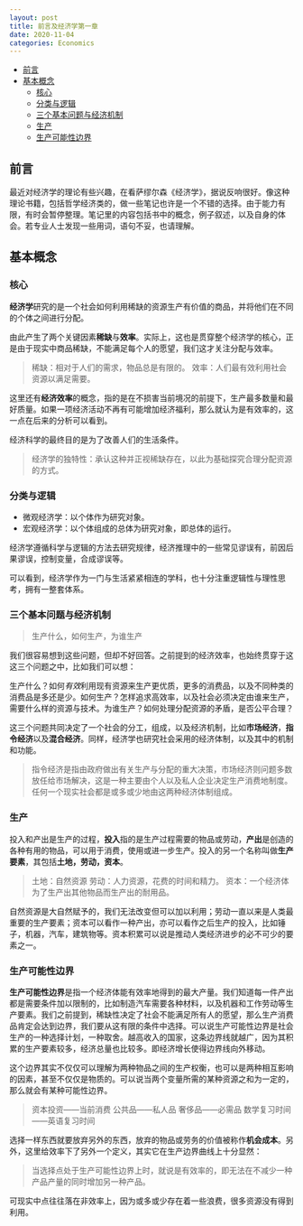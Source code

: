 ```yaml
---
layout: post
title: 前言及经济学第一章
date: 2020-11-04 
categories: Economics
---
```


- [前言](#%e5%89%8d%e8%a8%80)
- [基本概念](#%e5%9f%ba%e6%9c%ac%e6%a6%82%e5%bf%b5)
  - [核心](#%e6%a0%b8%e5%bf%83)
  - [分类与逻辑](#%e5%88%86%e7%b1%bb%e4%b8%8e%e9%80%bb%e8%be%91)
  - [三个基本问题与经济机制](#%e4%b8%89%e4%b8%aa%e5%9f%ba%e6%9c%ac%e9%97%ae%e9%a2%98%e4%b8%8e%e7%bb%8f%e6%b5%8e%e6%9c%ba%e5%88%b6)
  - [生产](#%e7%94%9f%e4%ba%a7)
  - [生产可能性边界](#%e7%94%9f%e4%ba%a7%e5%8f%af%e8%83%bd%e6%80%a7%e8%be%b9%e7%95%8c)

## 前言
最近对经济学的理论有些兴趣，在看萨缪尔森《经济学》，据说反响很好。像这种理论书籍，包括哲学经济类的，做一些笔记也许是一个不错的选择。由于能力有限，有时会暂停整理。笔记里的内容包括书中的概念，例子叙述，以及自身的体会。若专业人士发现一些用词，语句不妥，也请理解。

## 基本概念
### 核心
**经济学**研究的是一个社会如何利用稀缺的资源生产有价值的商品，并将他们在不同的个体之间进行分配。

由此产生了两个关键因素**稀缺**与**效率**。实际上，这也是贯穿整个经济学的核心，正是由于现实中商品稀缺，不能满足每个人的愿望，我们这才关注分配与效率。

>稀缺：相对于人们的需求，物品总是有限的。 
>效率：人们最有效利用社会资源以满足需要。

这里还有**经济效率**的概念，指的是在不损害当前境况的前提下，生产最多数量和最好质量。如果一项经济活动不再有可能增加经济福利，那么就认为是有效率的，这一点在后来的分析可以看到。

经济科学的最终目的是为了改善人们的生活条件。

>经济学的独特性：承认这种并正视稀缺存在，以此为基础探究合理分配资源的方式。

### 分类与逻辑
- 微观经济学：以个体作为研究对象。
- 宏观经济学：以个体组成的总体为研究对象，即总体的运行。

经济学遵循科学与逻辑的方法去研究规律，经济推理中的一些常见谬误有，前因后果谬误，控制变量，合成谬误等。

可以看到，经济学作为一门与生活紧紧相连的学科，也十分注重逻辑性与理性思考，拥有一整套体系。

### 三个基本问题与经济机制
>生产什么，如何生产，为谁生产

我们很容易想到这些问题，但却不好回答。之前提到的经济效率，也始终贯穿于这这三个问题之中，比如我们可以想：

生产什么？如何*有效*利用现有资源来生产更优质，更多的消费品，以及不同种类的消费品是多还是少。如何生产？怎样追求高效率，以及社会必须决定由谁来生产，需要什么样的资源与技术。为谁生产？如何处理分配资源的矛盾，是否公平合理？

这三个问题共同决定了一个社会的分工，组成，以及经济机制，比如**市场经济**，**指令经济**以及**混合经济**。同样，经济学也研究社会采用的经济体制，以及其中的机制和功能。

>指令经济是指由政府做出有关生产与分配的重大决策，市场经济则问题多数放任给市场解决，这是一种主要由个人以及私人企业决定生产消费地制度。任何一个现实社会都是或多或少地由这两种经济体制组成。

### 生产
投入和产出是生产的过程，**投入**指的是生产过程需要的物品或劳动，**产出**是创造的各种有用的物品，可以用于消费，使用或进一步生产。投入的另一个名称叫做**生产要素**，其包括**土地，劳动，资本**。

>土地：自然资源
>劳动：人力资源，花费的时间和精力。
>资本：一个经济体为了生产出其他物品而生产出的耐用品。

自然资源是大自然赋予的，我们无法改变但可以加以利用；劳动一直以来是人类最重要的生产要素；资本可以看作一种产出，亦可以看作之后生产的投入，比如锤子，机器，汽车，建筑物等。资本积累可以说是推动人类经济进步的必不可少的要素之一。

### 生产可能性边界
**生产可能性边界**是指一个经济体能有效率地得到的最大产量。我们知道每一件产出都是需要条件加以限制的，比如制造汽车需要各种材料，以及机器和工作劳动等生产要素。我们之前提到，稀缺性决定了社会不能满足所有人的愿望，那么生产消费品肯定会达到边界，我们要从这有限的条件中选择。可以说生产可能性边界是社会生产的一种选择计划，一种取舍。越高收入的国家，这条边界线就越广，因为其积累的生产要素较多，经济总量也比较多。即经济增长使得边界线向外移动。

这个边界其实不仅仅可以理解为两种物品之间的生产权衡，也可以是两种相互影响的因素，甚至不仅仅是物质的。可以说当两个变量所需的某种资源之和为一定的，那么就会有某种可能性边界。

>资本投资——当前消费
>公共品——私人品
>奢侈品——必需品
>数学复习时间——英语复习时间

选择一样东西就要放弃另外的东西，放弃的物品或劳务的价值被称作**机会成本**。另外，这里给效率下了另外一个定义，其实它在生产边界曲线上十分显然：

>当选择点处于生产可能性边界上时，就说是有效率的，即无法在不减少一种产品产量的同时增加另一种产品。

可现实中点往往落在非效率上，因为或多或少存在着一些浪费，很多资源没有得到利用。


